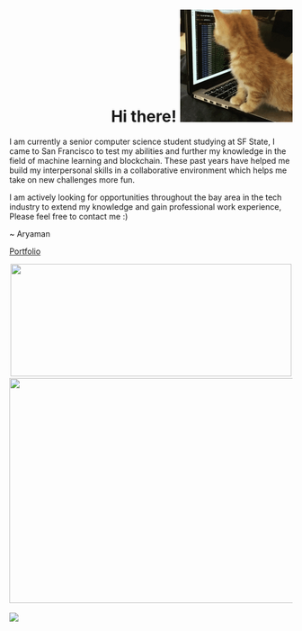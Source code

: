 <h1 align="right">Hi there!
  <img alt="cat" width="200" height="200" src="images/giphy.gif">
</h1>

<p align="left">
I am currently a senior computer science student studying at SF State, I came to San Francisco to test my abilities and further my knowledge in the field of machine learning and blockchain. These past years have helped me build my interpersonal skills in a collaborative environment which helps me take on new challenges more fun.

I am actively looking for opportunities throughout the bay area in the tech industry to extend my knowledge and gain professional work experience, Please feel free to contact me :)

~ Aryaman
</p>

<a href="[https://aryamanwastaken-github-io.vercel.app]" target="_blank">Portfolio</a>

<p align="center">

<img syle="vertical-align=center;" height="200" width="500" src="https://github-readme-streak-stats.herokuapp.com?user=aryamanwastaken&theme=midnight-purple&fire=ff4a00"/> 

<img style="vertical-align=center;" height="400" width="600" src="https://wakatime.com/share/@aryamanwastaken/bc636c61-04bb-49cc-8dbd-cb27dae880c6.png"/>

</p>

![](https://wakatime.com/badge/user/fa1106f5-c041-4b35-8c44-8401033d5103.svg)

